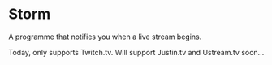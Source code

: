 Storm
=====

A programme that notifies you when a live stream begins.

Today, only supports Twitch.tv. Will support Justin.tv and Ustream.tv soon...
